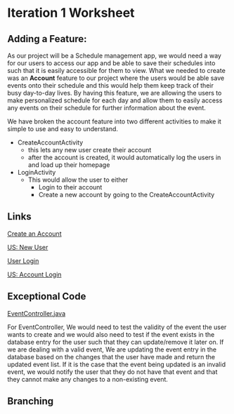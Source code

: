 Iteration 1 Worksheet
========================================

Adding a Feature:
-------
As our project will be a Schedule management app, we would need a way for our users to access our app and be able to save their schedules into such that it is easily accessible for them to view. What we needed to create was an **Account** feature to our project where the users would be able save events onto their schedule and this would help them keep track of their busy day-to-day lives. By having this feature, we are allowing the users to make personalized schedule for each day and allow them to easily access any events on their schedule for further information about the event. 

We have broken the account feature into two different activities to make it simple to use and easy to understand.
- CreateAccountActivity
    - this lets any new user create their account
    - after the account is created, it would automatically log the users in and load up their homepage
- LoginActivity
    - This would allow the user to either
        - Login to their account
        - Create a new account by going to the CreateAccountActivity

Links
--------
[Create an Account](https://code.cs.umanitoba.ca/3350-winter-2021-a03/Team-7/-/issues/14)

[US: New User](https://code.cs.umanitoba.ca/3350-winter-2021-a03/Team-7/-/issues/15)

[User Login](https://code.cs.umanitoba.ca/3350-winter-2021-a03/Team-7/-/issues/16)

[US: Account Login](https://code.cs.umanitoba.ca/3350-winter-2021-a03/Team-7/-/issues/27)


Exceptional Code
-----
[EventController.java](https://code.cs.umanitoba.ca/3350-winter-2021-a03/Team-7/-/blob/development/app/src/main/java/comp3350/team7/scheduleapp/logic/EventController.java)

For EventController, We would need to test the validity of the event the user wants to create and we would also need to test if the event exists in the database entry for the user such that they can update/remove it later on. If we are dealing with a valid event, We are updating the event entry in the database based on the changes that the user have made and return the updated event list. If it is the case that the event being updated is an invalid event, we would notify the user that they do not have that event and that they cannot make any changes to a non-existing event.


Branching
------
